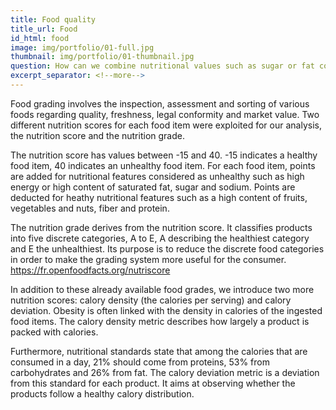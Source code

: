 ```yaml
---
title: Food quality
title_url: Food
id_html: food
image: img/portfolio/01-full.jpg
thumbnail: img/portfolio/01-thumbnail.jpg
question: How can we combine nutritional values such as sugar or fat content, energy and nutrition score in order to acquire a metric that indicates the obesogenic level of each food item ?
excerpt_separator: <!--more-->
---
```

Food grading involves the inspection, assessment and sorting of various foods regarding quality, freshness, legal conformity and market value. Two different nutrition scores for each food item were exploited for our analysis, the nutrition score and the nutrition grade.
<!--more-->
The nutrition score has values between -15 and 40. -15 indicates a healthy food item, 40 indicates an unhealthy food item. For each food item, points are added for nutritional features considered as unhealthy such as high energy or high content of saturated fat, sugar and sodium. Points are deducted for heathy nutritional features such as a high content of fruits, vegetables and nuts, fiber and protein.

The nutrition grade derives from the nutrition score. It classifies products into five discrete categories, A to E, A describing the healthiest category and E the unhealthiest. Its purpose is to reduce the discrete food categories in order to make the grading system more useful for the consumer. 
https://fr.openfoodfacts.org/nutriscore

In addition to these already available food grades, we introduce two more nutrition scores: calory density (the calories per serving) and calory deviation. Obesity is often linked with the density in calories of the ingested food items. The calory density metric describes how largely a product is packed with calories.

Furthermore, nutritional standards state that among the calories that are consumed in a day, 21% should come from proteins, 53% from carbohydrates and 26% from fat. The calory deviation metric is a deviation from this standard for each product. It aims at observing whether the products follow a healthy calory distribution.
